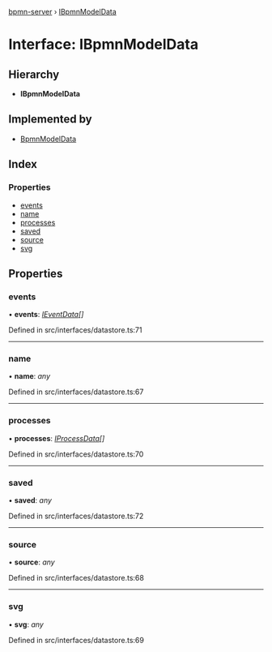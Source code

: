 [bpmn-server](../README.md) › [IBpmnModelData](ibpmnmodeldata.md)

# Interface: IBpmnModelData

## Hierarchy

* **IBpmnModelData**

## Implemented by

* [BpmnModelData](../classes/bpmnmodeldata.md)

## Index

### Properties

* [events](ibpmnmodeldata.md#events)
* [name](ibpmnmodeldata.md#name)
* [processes](ibpmnmodeldata.md#processes)
* [saved](ibpmnmodeldata.md#saved)
* [source](ibpmnmodeldata.md#source)
* [svg](ibpmnmodeldata.md#svg)

## Properties

###  events

• **events**: *[IEventData](ieventdata.md)[]*

Defined in src/interfaces/datastore.ts:71

___

###  name

• **name**: *any*

Defined in src/interfaces/datastore.ts:67

___

###  processes

• **processes**: *[IProcessData](iprocessdata.md)[]*

Defined in src/interfaces/datastore.ts:70

___

###  saved

• **saved**: *any*

Defined in src/interfaces/datastore.ts:72

___

###  source

• **source**: *any*

Defined in src/interfaces/datastore.ts:68

___

###  svg

• **svg**: *any*

Defined in src/interfaces/datastore.ts:69
